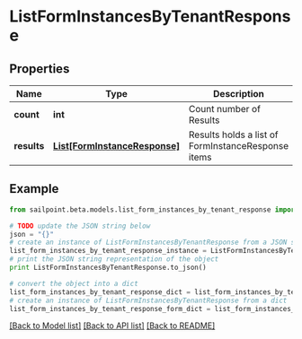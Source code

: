 # ListFormInstancesByTenantResponse


## Properties
Name | Type | Description | Notes
------------ | ------------- | ------------- | -------------
**count** | **int** | Count number of Results | [optional] 
**results** | [**List[FormInstanceResponse]**](FormInstanceResponse.md) | Results holds a list of FormInstanceResponse items | [optional] 

## Example

```python
from sailpoint.beta.models.list_form_instances_by_tenant_response import ListFormInstancesByTenantResponse

# TODO update the JSON string below
json = "{}"
# create an instance of ListFormInstancesByTenantResponse from a JSON string
list_form_instances_by_tenant_response_instance = ListFormInstancesByTenantResponse.from_json(json)
# print the JSON string representation of the object
print ListFormInstancesByTenantResponse.to_json()

# convert the object into a dict
list_form_instances_by_tenant_response_dict = list_form_instances_by_tenant_response_instance.to_dict()
# create an instance of ListFormInstancesByTenantResponse from a dict
list_form_instances_by_tenant_response_form_dict = list_form_instances_by_tenant_response.from_dict(list_form_instances_by_tenant_response_dict)
```
[[Back to Model list]](../README.md#documentation-for-models) [[Back to API list]](../README.md#documentation-for-api-endpoints) [[Back to README]](../README.md)


